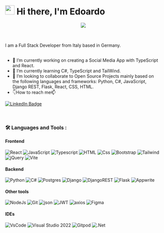 # <img src="https://raw.githubusercontent.com/iampavangandhi/iampavangandhi/master/gifs/Hi.gif" width="30px"> Hi there, I'm Edoardo

<div id="header" align="center">
<img src="https://i.pinimg.com/originals/a4/51/39/a451393c169a91586312551109361064.gif" />
</div>

<br>
<br>

I am a Full Stack Developer from Italy based in Germany.
<br>
<br>
- 🔭 I’m currently working on creating a Social Media App with TypeScript and React.
- 🌱 I’m currently learning C#, TypeScript and TailWind. 
- 👯 I’m looking to collaborate to Open Source Projects mainly based on the following languages and frameworks: Python, C#, JavaScript, Django REST, Flask, React, CSS, HTML.
- :point_down:How to reach me:mailbox: 
<div id="badges">
  <a href="https://www.linkedin.com/in/angeliedoardo/">
    <img src="https://img.shields.io/badge/LinkedIn-blue?style=for-the-badge&logo=linkedin&logoColor=white" alt="LinkedIn Badge"/>
  </a>
</div>

<br>
<br>

### :hammer_and_wrench: Languages and Tools :
#### Frontend
  ![React](https://img.shields.io/badge/React-20232A?style=for-the-badge&logo=react&logoColor=61DAFB)
  ![JavaScript](https://img.shields.io/badge/JavaScript-F7DF1E?style=for-the-badge&logo=javascript&logoColor=black)
  ![Typescript](https://img.shields.io/badge/TypeScript-007ACC?style=for-the-badge&logo=typescript&logoColor=white)
  ![HTML](https://img.shields.io/badge/HTML5-E34F26?style=for-the-badge&logo=html5&logoColor=white)
  ![Css](https://img.shields.io/badge/CSS3-1572B6?style=for-the-badge&logo=css3&logoColor=white)
  ![Bootstrap](https://img.shields.io/badge/Bootstrap-563D7C?style=for-the-badge&logo=bootstrap&logoColor=white) 
  ![Tailwind](https://img.shields.io/badge/Tailwind_CSS-38B2AC?style=for-the-badge&logo=tailwind-css&logoColor=white)
  ![jQuery](https://img.shields.io/badge/jQuery-0769AD?style=for-the-badge&logo=jQuery&logoColor=fff)
  ![Vite](https://img.shields.io/badge/vite-%23646CFF.svg?style=for-the-badge&logo=vite&logoColor=white)


#### Backend

![Python](https://img.shields.io/badge/Python-3776AB?style=for-the-badge&logo=python&logoColor=white)
![C#](https://img.shields.io/badge/c%23-%23239120.svg?style=for-the-badge&logo=csharp&logoColor=white)
![Postgres](https://img.shields.io/badge/postgres-%23316192.svg?style=for-the-badge&logo=postgresql&logoColor=white)
![Django](https://img.shields.io/badge/django-%23092E20.svg?style=for-the-badge&logo=django&logoColor=white)
![DjangoREST](https://img.shields.io/badge/DJANGO-REST-ff1709?style=for-the-badge&logo=django&logoColor=white&color=ff1709&labelColor=gray)
![Flask](https://img.shields.io/badge/flask-%23000.svg?style=for-the-badge&logo=flask&logoColor=white)
![Appwrite](https://img.shields.io/badge/Appwrite-E34F26?style=for-the-badge&logo=Appwrite&logoColor=fff)

#### Other tools
  ![NodeJs](https://img.shields.io/badge/Node.js-43853D?style=for-the-badge&logo=node.js&logoColor=white) 
  ![Git](https://img.shields.io/badge/git-%23F05033.svg?style=for-the-badge&logo=git&logoColor=white)
  ![json](https://img.shields.io/badge/json-5E5C5C?style=for-the-badge&logo=json&logoColor=white)
  ![JWT](https://img.shields.io/badge/JWT-black?style=for-the-badge&logo=JSON%20web%20tokens)
  ![axios](https://img.shields.io/badge/axios-671ddf?&style=for-the-badge&logo=axios&logoColor=white)
  ![Figma](https://img.shields.io/badge/Figma-F24E1E?style=for-the-badge&logo=figma&logoColor=white) 

#### IDEs 
![VsCode](https://img.shields.io/badge/Visual_Studio_Code-0078D4?style=for-the-badge&logo=visual%20studio%20code&logoColor=white)
![Visual Studio 2022](https://img.shields.io/badge/Visual_Studio-5C2D91?style=for-the-badge&logo=visual%20studio&logoColor=white)
![Gitpod](https://img.shields.io/badge/gitpod-f06611.svg?style=for-the-badge&logo=gitpod&logoColor=white)
![.Net](https://img.shields.io/badge/.NET-5C2D91?style=for-the-badge&logo=.net&logoColor=white)

<br>
<br>

